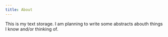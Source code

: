 ```yaml
---
title: About
---
```


This is my text storage. I am planning to write some abstracts abouth
things I know and/or thinking of.